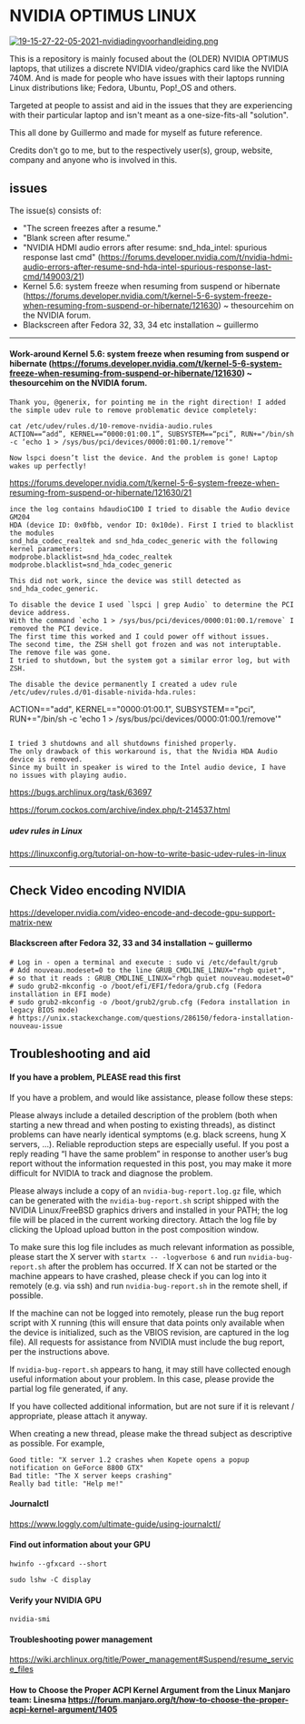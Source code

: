 # NVIDIA OPTIMUS LINUX

[![19-15-27-22-05-2021-nvidiadingvoorhandleiding.png](https://i.postimg.cc/rmD5nbP8/19-15-27-22-05-2021-nvidiadingvoorhandleiding.png)](https://postimg.cc/qhdtgmrY)


This is a repository is mainly focused about the (OLDER) NVIDIA OPTIMUS laptops, that utilizes a discrete NVIDIA video/graphics card like the NVIDIA 740M.
And is made for people who have issues with their laptops running Linux distributions like; Fedora, Ubuntu, Pop!_OS and others.

Targeted at people to assist and aid in the issues that they are experiencing with their particular laptop and isn't meant as a one-size-fits-all "solution".

This all done by Guillermo and made for myself as future reference.

Credits don't go to me, but to the respectively user(s), group, website, company and anyone who is involved in this.


## issues

The issue(s) consists of:

- "The screen freezes after a resume."
- "Blank screen after resume."
- "NVIDIA HDMI audio errors after resume: snd_hda_intel: spurious response last cmd" (https://forums.developer.nvidia.com/t/nvidia-hdmi-audio-errors-after-resume-snd-hda-intel-spurious-response-last-cmd/149003/21)
- Kernel 5.6: system freeze when resuming from suspend or hibernate (https://forums.developer.nvidia.com/t/kernel-5-6-system-freeze-when-resuming-from-suspend-or-hibernate/121630) ~ thesourcehim on the NVIDIA forum.
- Blackscreen after Fedora 32, 33, 34 etc installation ~ guillermo

---

#### Work-around Kernel 5.6: system freeze when resuming from suspend or hibernate (https://forums.developer.nvidia.com/t/kernel-5-6-system-freeze-when-resuming-from-suspend-or-hibernate/121630) ~ thesourcehim on the NVIDIA forum.

```
Thank you, @generix, for pointing me in the right direction! I added the simple udev rule to remove problematic device completely:

cat /etc/udev/rules.d/10-remove-nvidia-audio.rules
ACTION==“add”, KERNEL==“0000:01:00.1”, SUBSYSTEM==“pci”, RUN+="/bin/sh -c ‘echo 1 > /sys/bus/pci/devices/0000:01:00.1/remove’"

Now lspci doesn’t list the device. And the problem is gone! Laptop wakes up perfectly!

```
https://forums.developer.nvidia.com/t/kernel-5-6-system-freeze-when-resuming-from-suspend-or-hibernate/121630/21

```
ince the log contains hdaudioC1D0 I tried to disable the Audio device GM204
HDA (device ID: 0x0fbb, vendor ID: 0x10de). First I tried to blacklist the modules
snd_hda_codec_realtek and snd_hda_codec_generic with the following kernel parameters:
modprobe.blacklist=snd_hda_codec_realtek modprobe.blacklist=snd_hda_codec_generic

This did not work, since the device was still detected as snd_hda_codec_generic.

To disable the device I used `lspci | grep Audio` to determine the PCI device address.
With the command `echo 1 > /sys/bus/pci/devices/0000:01:00.1/remove` I removed the PCI device.
The first time this worked and I could power off without issues.
The second time, the ZSH shell got frozen and was not interuptable. The remove file was gone.
I tried to shutdown, but the system got a similar error log, but with ZSH.

The disable the device permanently I created a udev rule /etc/udev/rules.d/01-disable-nivida-hda.rules:
```
ACTION=="add", KERNEL=="0000:01:00.1", SUBSYSTEM=="pci", RUN+="/bin/sh -c 'echo 1 > /sys/bus/pci/devices/0000:01:00.1/remove'"
```

I tried 3 shutdowns and all shutdowns finished properly.
The only drawback of this workaround is, that the Nvidia HDA Audio device is removed.
Since my built in speaker is wired to the Intel audio device, I have no issues with playing audio.
```

https://bugs.archlinux.org/task/63697


https://forum.cockos.com/archive/index.php/t-214537.html


##### udev rules in Linux

https://linuxconfig.org/tutorial-on-how-to-write-basic-udev-rules-in-linux

---

## Check Video encoding NVIDIA

https://developer.nvidia.com/video-encode-and-decode-gpu-support-matrix-new


#### Blackscreen after Fedora 32, 33 and 34 installation ~ guillermo

```
# Log in - open a terminal and execute : sudo vi /etc/default/grub
# Add nouveau.modeset=0 to the line GRUB_CMDLINE_LINUX="rhgb quiet",
# so that it reads : GRUB_CMDLINE_LINUX="rhgb quiet nouveau.modeset=0"
# sudo grub2-mkconfig -o /boot/efi/EFI/fedora/grub.cfg (Fedora installation in EFI mode)
# sudo grub2-mkconfig -o /boot/grub2/grub.cfg (Fedora installation in legacy BIOS mode)
# https://unix.stackexchange.com/questions/286150/fedora-installation-nouveau-issue

```


## Troubleshooting and aid

#### If you have a problem, PLEASE read this first

If you have a problem, and would like assistance, please follow these steps:

Please always include a detailed description of the problem (both when starting a new thread and when posting to existing threads), as distinct problems can have nearly identical symptoms (e.g. black screens, hung X servers, …). Reliable reproduction steps are especially useful. If you post a reply reading “I have the same problem” in response to another user’s bug report without the information requested in this post, you may make it more difficult for NVIDIA to track and diagnose the problem.

Please always include a copy of an `nvidia-bug-report.log.gz` file, which can be generated with the `nvidia-bug-report.sh` script shipped with the NVIDIA Linux/FreeBSD graphics drivers and installed in your PATH; the log file will be placed in the current working directory. Attach the log file by clicking the Upload upload button in the post composition window.

To make sure this log file includes as much relevant information as possible, please start the X server with `startx -- -logverbose 6` and run `nvidia-bug-report.sh` after the problem has occurred. If X can not be started or the machine appears to have crashed, please check if you can log into it remotely (e.g. via ssh) and run `nvidia-bug-report.sh` in the remote shell, if possible.

If the machine can not be logged into remotely, please run the bug report script with X running (this will ensure that data points only available when the device is initialized, such as the VBIOS revision, are captured in the log file). All requests for assistance from NVIDIA must include the bug report, per the instructions above.

If `nvidia-bug-report.sh` appears to hang, it may still have collected enough useful information about your problem. In this case, please provide the partial log file generated, if any.

If you have collected additional information, but are not sure if it is relevant / appropriate, please attach it anyway.

When creating a new thread, please make the thread subject as descriptive as possible. For example,


    Good title: "X server 1.2 crashes when Kopete opens a popup notification on GeForce 8800 GTX"
    Bad title: "The X server keeps crashing"
    Really bad title: "Help me!"

#### Journalctl

https://www.loggly.com/ultimate-guide/using-journalctl/

#### Find out information about your GPU

`hwinfo --gfxcard --short`

`sudo lshw -C display`

#### Verify your NVIDIA GPU

`nvidia-smi`

#### Troubleshooting power management

https://wiki.archlinux.org/title/Power_management#Suspend/resume_service_files

#### How to Choose the Proper ACPI Kernel Argument from the Linux Manjaro team: Linesma https://forum.manjaro.org/t/how-to-choose-the-proper-acpi-kernel-argument/1405


